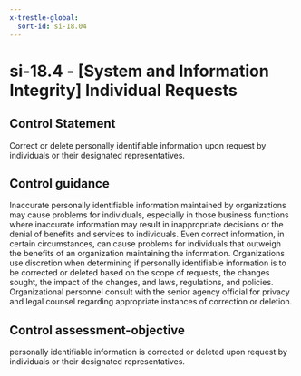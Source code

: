 ```yaml
---
x-trestle-global:
  sort-id: si-18.04
---
```


# si-18.4 - \[System and Information Integrity\] Individual Requests

## Control Statement

Correct or delete personally identifiable information upon request by individuals or their designated representatives.

## Control guidance

Inaccurate personally identifiable information maintained by organizations may cause problems for individuals, especially in those business functions where inaccurate information may result in inappropriate decisions or the denial of benefits and services to individuals. Even correct information, in certain circumstances, can cause problems for individuals that outweigh the benefits of an organization maintaining the information. Organizations use discretion when determining if personally identifiable information is to be corrected or deleted based on the scope of requests, the changes sought, the impact of the changes, and laws, regulations, and policies. Organizational personnel consult with the senior agency official for privacy and legal counsel regarding appropriate instances of correction or deletion.

## Control assessment-objective

personally identifiable information is corrected or deleted upon request by individuals or their designated representatives.
